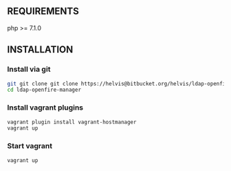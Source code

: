 REQUIREMENTS
------------

php >= 7.1.0


INSTALLATION
------------

### Install via git

```bash
git git clone git clone https://helvis@bitbucket.org/helvis/ldap-openfire-manager.git
cd ldap-openfire-manager
```

### Install vagrant plugins

```bash
vagrant plugin install vagrant-hostmanager
vagrant up
```

### Start vagrant

```bash
vagrant up
```
